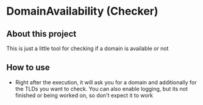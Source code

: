 # DomainAvailability (Checker)

## About this project
This is just a little tool for checking if a domain is available or not

## How to use
- Right after the execution, it will ask you for a domain and additionally for the TLDs you want to check. You can also enable logging, but its not finished or being worked on, so don't expect it to work